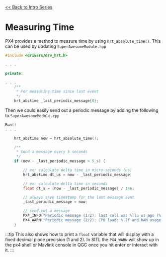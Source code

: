 [<< Back to Intro Series](intro_series.md)

# Measuring Time

PX4 provides a method to measure time by using `hrt_absolute_time()`. This can be used by updating `SuperAwesomeModule.hpp`

``` c++
#include <drivers/drv_hrt.h>

. . .

private:

. . .
	/**
	 * For measuring time since last event
	 */
	hrt_abstime _last_periodic_message{0};

```

Then we could easily send out a periodic message by adding the following to `SuperAwesomeModule.cpp`

``` c++
Run()
. . .

	hrt_abstime now = hrt_absolute_time();

	/**
	 * Send a message every 5 seconds
	 */
	if (now - _last_periodic_message > 5_s) {

		// ex: calculate delta time in micro-seconds (us)
		hrt_abstime dt_us = now - _last_periodic_message;

		// ex: calculate delta time in seconds
		float dt_s = (now - _last_periodic_message) / 1e6;

		// always save timestamp for the last message sent
		_last_periodic_message = now;

		// send out a message
		PX4_INFO("Periodic message (1/2): last call was %llu us ago (%.1f seconds)", dt_us, (double)(dt_s));
		PX4_WARN("Periodic message (2/2): CPU load: %.2f and RAM usage: %.2f", (double)_cpuload.load, (double)_cpuload.ram_usage);
	}

```

:::tip
This also shows how to print a `float` variable that will display with a fixed decimal place precision (1 and 2). In SITL the `PX4_WARN` will show up in the px4 shell or Mavlink console in QGC once you hit enter or interact with it.
:::
